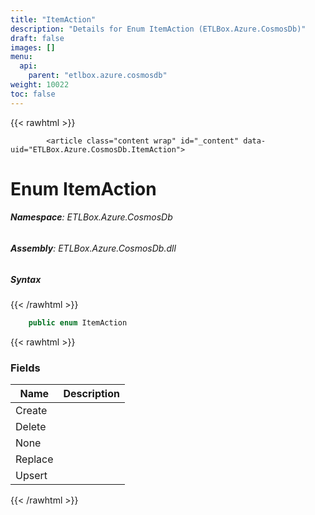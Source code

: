 ```yaml
---
title: "ItemAction"
description: "Details for Enum ItemAction (ETLBox.Azure.CosmosDb)"
draft: false
images: []
menu:
  api:
    parent: "etlbox.azure.cosmosdb"
weight: 10022
toc: false
---
```


{{< rawhtml >}}

            <article class="content wrap" id="_content" data-uid="ETLBox.Azure.CosmosDb.ItemAction">
  <h1 id="ETLBox_Azure_CosmosDb_ItemAction" data-uid="ETLBox.Azure.CosmosDb.ItemAction" class="text-break">Enum ItemAction
</h1>
  <div class="markdown level0 summary"></div>
  <div class="markdown level0 conceptual"></div>
<h6><strong>Namespace</strong>: ETLBox.Azure.CosmosDb</h6>
  <h6><strong>Assembly</strong>: ETLBox.Azure.CosmosDb.dll</h6>
  <h5 id="ETLBox_Azure_CosmosDb_ItemAction_syntax">Syntax</h5>
{{< /rawhtml >}}

```C#
    public enum ItemAction
```

{{< rawhtml >}}
  <h3 id="fields">Fields
</h3>
  <table class="table table-bordered table-condensed">
    <thead>
      <tr>
        <th>Name</th>
        <th>Description</th>
      </tr>
    <thead>
    <tbody>
      <tr>
        <td id="ETLBox_Azure_CosmosDb_ItemAction_Create">Create</td>
        <td></td>
      </tr>
      <tr>
        <td id="ETLBox_Azure_CosmosDb_ItemAction_Delete">Delete</td>
        <td></td>
      </tr>
      <tr>
        <td id="ETLBox_Azure_CosmosDb_ItemAction_None">None</td>
        <td></td>
      </tr>
      <tr>
        <td id="ETLBox_Azure_CosmosDb_ItemAction_Replace">Replace</td>
        <td></td>
      </tr>
      <tr>
        <td id="ETLBox_Azure_CosmosDb_ItemAction_Upsert">Upsert</td>
        <td></td>
      </tr>
    </tbody>
  </thead></thead></table>

{{< /rawhtml >}}

